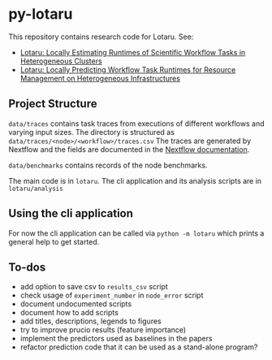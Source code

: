 # py-lotaru

This repository contains research code for Lotaru. See:

 - [Lotaru: Locally Estimating Runtimes of Scientific Workflow Tasks in Heterogeneous Clusters](https://arxiv.org/abs/2205.11181)
 - [Lotaru: Locally Predicting Workflow Task Runtimes for Resource Management on Heterogeneous Infrastructures](https://arxiv.org/abs/2309.06918)

## Project Structure

`data/traces` contains task traces from executions of different workflows
and varying input sizes. The directory is structured as
`data/traces/<node>/<workflow>/traces.csv`
The traces are generated by Nextflow and the fields are documented in the
[Nextflow documentation](https://www.nextflow.io/docs/latest/tracing.html#trace-report).

`data/benchmarks` contains records of the node benchmarks.

The main code is in `lotaru`. The cli application and its analysis
scripts are in `lotaru/analysis`

## Using the cli application

For now the cli application can be called via `python -m lotaru` which
prints a general help to get started.

## To-dos

 - add option to save csv to `results_csv` script
 - check usage of `experiment_number` in `node_error` script
 - document undocumented scripts
 - document how to add scripts
 - add titles, descriptions, legends to figures
 - try to improve prucio results (feature importance)
 - implement the predictors used as baselines in the papers
 - refactor prediction code that it can be used as a stand-alone program?
